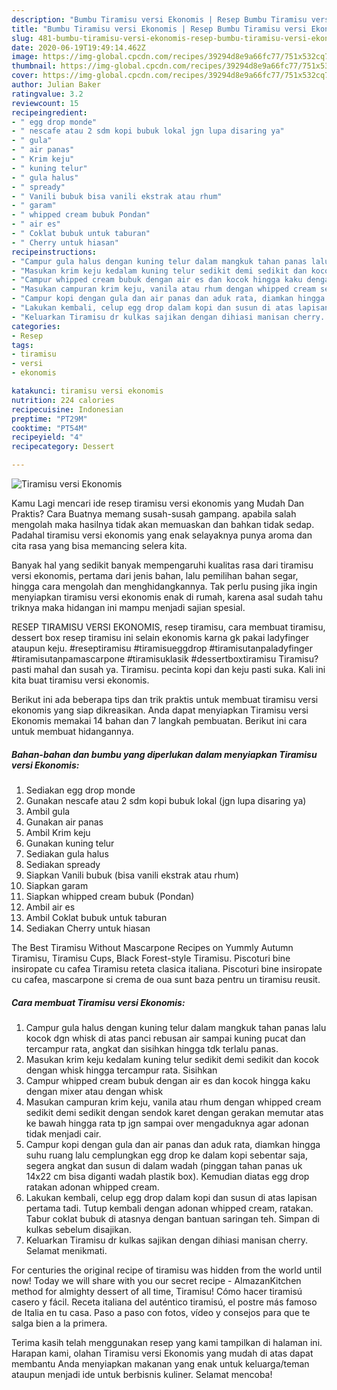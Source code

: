 ```yaml
---
description: "Bumbu Tiramisu versi Ekonomis | Resep Bumbu Tiramisu versi Ekonomis Yang Enak dan Simpel"
title: "Bumbu Tiramisu versi Ekonomis | Resep Bumbu Tiramisu versi Ekonomis Yang Enak dan Simpel"
slug: 481-bumbu-tiramisu-versi-ekonomis-resep-bumbu-tiramisu-versi-ekonomis-yang-enak-dan-simpel
date: 2020-06-19T19:49:14.462Z
image: https://img-global.cpcdn.com/recipes/39294d8e9a66fc77/751x532cq70/tiramisu-versi-ekonomis-foto-resep-utama.jpg
thumbnail: https://img-global.cpcdn.com/recipes/39294d8e9a66fc77/751x532cq70/tiramisu-versi-ekonomis-foto-resep-utama.jpg
cover: https://img-global.cpcdn.com/recipes/39294d8e9a66fc77/751x532cq70/tiramisu-versi-ekonomis-foto-resep-utama.jpg
author: Julian Baker
ratingvalue: 3.2
reviewcount: 15
recipeingredient:
- " egg drop monde"
- " nescafe atau 2 sdm kopi bubuk lokal jgn lupa disaring ya"
- " gula"
- " air panas"
- " Krim keju"
- " kuning telur"
- " gula halus"
- " spready"
- " Vanili bubuk bisa vanili ekstrak atau rhum"
- " garam"
- " whipped cream bubuk Pondan"
- " air es"
- " Coklat bubuk untuk taburan"
- " Cherry untuk hiasan"
recipeinstructions:
- "Campur gula halus dengan kuning telur dalam mangkuk tahan panas lalu kocok dgn whisk di atas panci rebusan air sampai kuning pucat dan tercampur rata, angkat dan sisihkan hingga tdk terlalu panas."
- "Masukan krim keju kedalam kuning telur sedikit demi sedikit dan kocok dengan whisk hingga tercampur rata. Sisihkan"
- "Campur whipped cream bubuk dengan air es dan kocok hingga kaku dengan mixer atau dengan whisk"
- "Masukan campuran krim keju, vanila atau rhum dengan whipped cream sedikit demi sedikit dengan sendok karet dengan gerakan memutar atas ke bawah hingga rata tp jgn sampai over mengaduknya agar adonan tidak menjadi cair."
- "Campur kopi dengan gula dan air panas dan aduk rata, diamkan hingga suhu ruang lalu cemplungkan egg drop ke dalam kopi sebentar saja, segera angkat dan susun di dalam wadah (pinggan tahan panas uk 14x22 cm bisa diganti wadah plastik box). Kemudian diatas egg drop ratakan adonan whipped cream."
- "Lakukan kembali, celup egg drop dalam kopi dan susun di atas lapisan pertama tadi. Tutup kembali dengan adonan whipped cream, ratakan. Tabur coklat bubuk di atasnya dengan bantuan saringan teh. Simpan di kulkas sebelum disajikan."
- "Keluarkan Tiramisu dr kulkas sajikan dengan dihiasi manisan cherry. Selamat menikmati."
categories:
- Resep
tags:
- tiramisu
- versi
- ekonomis

katakunci: tiramisu versi ekonomis 
nutrition: 224 calories
recipecuisine: Indonesian
preptime: "PT29M"
cooktime: "PT54M"
recipeyield: "4"
recipecategory: Dessert

---
```



![Tiramisu versi Ekonomis](https://img-global.cpcdn.com/recipes/39294d8e9a66fc77/751x532cq70/tiramisu-versi-ekonomis-foto-resep-utama.jpg)

Kamu Lagi mencari ide resep tiramisu versi ekonomis yang Mudah Dan Praktis? Cara Buatnya memang susah-susah gampang. apabila salah mengolah maka hasilnya tidak akan memuaskan dan bahkan tidak sedap. Padahal tiramisu versi ekonomis yang enak selayaknya punya aroma dan cita rasa yang bisa memancing selera kita.

Banyak hal yang sedikit banyak mempengaruhi kualitas rasa dari tiramisu versi ekonomis, pertama dari jenis bahan, lalu pemilihan bahan segar, hingga cara mengolah dan menghidangkannya. Tak perlu pusing jika ingin menyiapkan tiramisu versi ekonomis enak di rumah, karena asal sudah tahu triknya maka hidangan ini mampu menjadi sajian spesial.

RESEP TIRAMISU VERSI EKONOMIS, resep tiramisu, cara membuat tiramisu, dessert box resep tiramisu ini selain ekonomis karna gk pakai ladyfinger ataupun keju. #reseptiramisu #tiramisueggdrop #tiramisutanpaladyfinger #tiramisutanpamascarpone #tiramisuklasik #dessertboxtiramisu Tiramisu? pasti mahal dan susah ya. Tiramisu. pecinta kopi dan keju pasti suka. Kali ini kita buat tiramisu versi ekonomis.


Berikut ini ada beberapa tips dan trik praktis untuk membuat tiramisu versi ekonomis yang siap dikreasikan. Anda dapat menyiapkan Tiramisu versi Ekonomis memakai 14 bahan dan 7 langkah pembuatan. Berikut ini cara untuk membuat hidangannya.

<!--inarticleads1-->

##### Bahan-bahan dan bumbu yang diperlukan dalam menyiapkan Tiramisu versi Ekonomis:

1. Sediakan  egg drop monde
1. Gunakan  nescafe atau 2 sdm kopi bubuk lokal (jgn lupa disaring ya)
1. Ambil  gula
1. Gunakan  air panas
1. Ambil  Krim keju
1. Gunakan  kuning telur
1. Sediakan  gula halus
1. Sediakan  spready
1. Siapkan  Vanili bubuk (bisa vanili ekstrak atau rhum)
1. Siapkan  garam
1. Siapkan  whipped cream bubuk (Pondan)
1. Ambil  air es
1. Ambil  Coklat bubuk untuk taburan
1. Sediakan  Cherry untuk hiasan


The Best Tiramisu Without Mascarpone Recipes on Yummly Autumn Tiramisu, Tiramisu Cups, Black Forest-style Tiramisu. Piscoturi bine insiropate cu cafea Tiramisu reteta clasica italiana. Piscoturi bine insiropate cu cafea, mascarpone si crema de oua sunt baza pentru un tiramisu reusit. 

<!--inarticleads2-->

##### Cara membuat Tiramisu versi Ekonomis:

1. Campur gula halus dengan kuning telur dalam mangkuk tahan panas lalu kocok dgn whisk di atas panci rebusan air sampai kuning pucat dan tercampur rata, angkat dan sisihkan hingga tdk terlalu panas.
1. Masukan krim keju kedalam kuning telur sedikit demi sedikit dan kocok dengan whisk hingga tercampur rata. Sisihkan
1. Campur whipped cream bubuk dengan air es dan kocok hingga kaku dengan mixer atau dengan whisk
1. Masukan campuran krim keju, vanila atau rhum dengan whipped cream sedikit demi sedikit dengan sendok karet dengan gerakan memutar atas ke bawah hingga rata tp jgn sampai over mengaduknya agar adonan tidak menjadi cair.
1. Campur kopi dengan gula dan air panas dan aduk rata, diamkan hingga suhu ruang lalu cemplungkan egg drop ke dalam kopi sebentar saja, segera angkat dan susun di dalam wadah (pinggan tahan panas uk 14x22 cm bisa diganti wadah plastik box). Kemudian diatas egg drop ratakan adonan whipped cream.
1. Lakukan kembali, celup egg drop dalam kopi dan susun di atas lapisan pertama tadi. Tutup kembali dengan adonan whipped cream, ratakan. Tabur coklat bubuk di atasnya dengan bantuan saringan teh. Simpan di kulkas sebelum disajikan.
1. Keluarkan Tiramisu dr kulkas sajikan dengan dihiasi manisan cherry. Selamat menikmati.


For centuries the original recipe of tiramisu was hidden from the world until now! Today we will share with you our secret recipe - AlmazanKitchen method for almighty dessert of all time, Tiramisu! Cómo hacer tiramisú casero y fácil. Receta italiana del auténtico tiramisú, el postre más famoso de Italia en tu casa. Paso a paso con fotos, vídeo y consejos para que te salga bien a la primera. 

Terima kasih telah menggunakan resep yang kami tampilkan di halaman ini. Harapan kami, olahan Tiramisu versi Ekonomis yang mudah di atas dapat membantu Anda menyiapkan makanan yang enak untuk keluarga/teman ataupun menjadi ide untuk berbisnis kuliner. Selamat mencoba!
